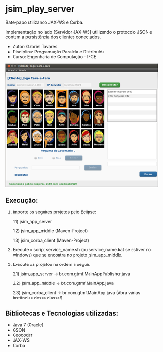 jsim_play_server
================

Bate-papo utilizando JAX-WS e Corba.

Implementação no lado [Servidor JAX-WS] utilizando o protocolo JSON e contem a persistência dos clientes conectados.


* Autor: Gabriel Tavares
* Disciplina: Programação Paralela e Distribuída
* Curso: Engenharia de Computação - IFCE



![ScreenShot](https://github.com/gabrieltavaresmelo/jcac_client/raw/master/gui.png)



Execução:
----------------------------

1) Importe os seguites projetos pelo Eclipse:
	
	1.1) jsim_app_server

	1.2) jsim_app_middle (Maven-Project)
	
	1.3) jsim_corba_client (Maven-Project)


2) Execute o script service_name.sh (ou service_name.bat se estiver no windows) que se encontra no projeto jsim_app_middle.

3) Execute os projetos na ordem a seguir:

	2.1) jsim_app_server -> br.com.gtmf.MainAppPublisher.java

    2.2) jsim_app_middle -> br.com.gtmf.MainApp.java

    2.3) jsim_corba_client -> br.com.gtmf.MainApp.java (Abra várias instâncias dessa classe!)



Bibliotecas e Tecnologias utilizadas:
----------------------------

* Java 7 (Oracle)
* GSON
* Geocoder
* JAX-WS
* Corba

 
